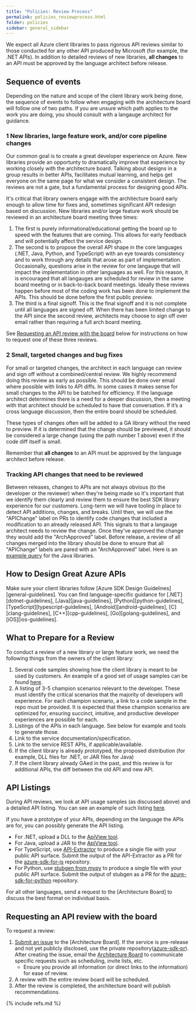 ```yaml
---
title: "Policies: Review Process"
permalink: policies_reviewprocess.html
folder: policies
sidebar: general_sidebar
---
```


We expect all Azure client libraries to pass rigorous API reviews similar to those conducted for any other API produced by Microsoft (for example, the .NET APIs).  In addition to detailed reviews of new libraries, **all changes** to an API must be approved by the language architect before release.

## Sequence of events
Depending on the nature and scope of the client library work being done, the sequence of events to follow when engaging with the architecture board will follow one of two paths.  If you are unsure which path applies to the work you are doing, you should consult with a langauge architect for guidance.

### 1 New libraries, large feature work, and/or core pipeline changes

Our common goal is to create a great developer experience on Azure.  New libraries provide an opportunty to dramatically improve that experience by working closely with the architecture board.  Talking about designs in a group results in better APIs, facilitates mutual learning, and helps get everyone on the same page for what we consider a consistent design. The reviews are not a gate, but a fundamental process for designing good APIs.

It's critical that library owners engage with the architecture board early enough to allow time for fixes and, sometimes significant API redesign based on discussion. New libraries and/or large feature work should be reviewed in an architecture board meeting three times:
1. The first is purely informational/educational getting the board up to speed with the features that are coming.  This allows for early feedback and will potentially affect the service design.
2. The second is to propose the overall API shape in the core languages (.NET, Java, Python, and TypeScript) with an eye towards consistency and to work through any details that arose as part of implementation. Occasionally, questions arise in the review for one langauge that will impact the implementation in other languages as well.  For this reason, it is encouraged that all langauges are scheduled for review in the same board meeting or in back-to-back board meetings.  Ideally these reviews happen before most of the coding work has been done to implement the APIs.  This should be done before the first public preview.
3. The third is a final signoff.  This is the final signoff and it is not complete until all languages are signed off.  When there has been limited change to the API since the second review, architects may choose to sign off over email rather than requiring a full arch board meeting.

See [Requesting an API review with the board](#requesting-an-api-review-with-the-board) below for instructions on how to request one of these three reviews.

### 2 Small, targeted changes and bug fixes

For small or targeted changes, the architect in each language can review and sign off without a combined/central review. We highly recommend doing this review as early as possible. This should be done over email where possible with links to API diffs. In some cases it makes sense for small changes to the API to be batched for efficiency. If the language architect determines there is a need for a deeper discussion, then a meeting with that architect should be scheduled to have that conversation. If it’s a cross language discussion, then the entire board should be scheduled. 

These types of changes often will be added to a GA library without the need to preview. If it is determined that the change should be previewed, it should be considered a large change (using the path number 1 above) even if the code diff itself is small.

Remember that **all changes** to an API must be approved by the language architect before release.

### Tracking API changes that need to be reviewed

Between releases, changes to APIs are not always obvious (to the developer or the reviewer) when they're being made so it's important that we identify them clearly and review them to ensure the best SDK library experience for our customers. Long-term we will have tooling in place to detect API additions, changes, and breaks.  Until then, we will use the "APIChange" label on PRs to identify code changes that included a modification to an already released API.  This signals to that a langauge architect needs to review the change.  Once they've approved the change they would add the "ArchApproved" label.  Before release, a review of all changes merged into the library should be done to ensure that all "APIChange" labels are pared with an "ArchApproved" label.  Here is an [example query](https://github.com/Azure/azure-sdk-for-java/pulls?utf8=%E2%9C%93&q=is%3Apr+label%3AAPIChange+) for the Java libraries.


## How to Design Great Azure APIs

Make sure your client libraries follow [Azure SDK Design Guidelines][general-guidelines].  You can find language-specific guidance for [.NET][dotnet-guidelines], [Java][java-guidelines], [Python][python-guidelines], [TypeScript][typescript-guidelines], [Android][android-guidelines], [C][clang-guidelines], [C++][cpp-guidelines], [Go][golang-guidelines], and [iOS][ios-guidelines].

## What to Prepare for a Review

To conduct a review of a new library or large feature work, we need the following things from the owners of the client library:

1. Several code samples showing how the client library is meant to be used by customers. An example of a good set of usage samples can be found [here](https://github.com/dotnet/corefx/issues/32588).
2. A listing of 3-5 champion scenarios relevant to the developer. These must identify the critical scenarios that the majority of developers will experience. For each champion scenario, a link to a code sample in the repo must be provided. It is expected that these champion scenarios are optimized for, ensuring succinct, intuitive, and productive developer experiences are possible for each.
3. Listings of the APIs in each language. See below for example and tools to generate those.
4. Link to the service documentation/specification.
5. Link to the service REST APIs, if applicable/available.
6. If the client library is already prototyped, the proposed distribution (for example, DLL files for .NET, or JAR files for Java)
7. If the client library already GAed in the past, and this review is for additional APIs, the diff between the old API and new API.

## API Listings

During API reviews, we look at API usage samples (as discussed above) and a detailed API listing.  You can see an example of such listing [here](https://github.com/Azure/azure-sdk/blob/master/docs/dotnet/APIListingExample.md).

If you have a prototype of your APIs, depending on the language the APIs are for, you can possibly generate the API listing.

- For .NET, upload a DLL to the [ApiView tool](http://apiview.dev).
- For Java, upload a JAR to the [ApiView tool](http://apiview.dev).
- For TypeScript, use [API-Extractor](https://github.com/Microsoft/web-build-tools/wiki/API-Extractor) to produce a single file with your public API surface.  Submit the output of the API-Extractor as a PR for the [azure-sdk-for-js](http://github.com/azure/azure-sdk-for-js) repository.
- For Python, use [stubgen from mypy](https://github.com/python/mypy/blob/master/docs/source/stubgen.rst) to produce a single file with your public API surface.  Submit the output of stubgen as a PR for the [azure-sdk-for-python](http://github.com/azure/azure-sdk-for-python) repository.

For all other languages, send a request to the [Architecture Board] to discuss the best format on individual basis.

## Requesting an API review with the board

To request a review:

1. [Submit an issue](https://github.com/Azure/azure-sdk/issues/new/choose) to the [Architecture Board].  If the service is pre-release and not yet publicly disclosed, use the private repository([azure-sdk-pr](https://github.com/Azure/azure-sdk-pr)).  After creating the issue, email the [Architecture Board](mailto:adparch@microsoft.com) to communicate specific requests such as scheduling, invite lists, etc.
    - Ensure you provide all information (or direct links to the information) for ease of review.
2. A review with the entire review board will be scheduled.
3. After the review is completed, the architecture board will publish recommendations.

{% include refs.md %}

